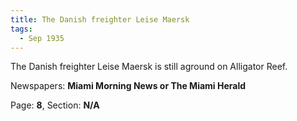 ```yaml
---  
title: The Danish freighter Leise Maersk  
tags:  
  - Sep 1935  
---  
```

  
The Danish freighter Leise Maersk is still aground on Alligator Reef.  
  
Newspapers: **Miami Morning News or The Miami Herald**  
  
Page: **8**, Section: **N/A** 
